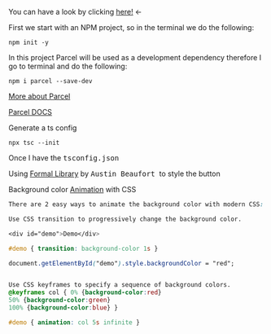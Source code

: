 You can have a look by clicking [here!](https://xv9chv.csb.app) <- 

First we start with an NPM project, so in the terminal we do the following: 

```
npm init -y
```
In this project Parcel will be used as a development dependency therefore I go to terminal and do the following:

```
npm i parcel --save-dev

```

[More about Parcel](https://www.npmjs.com/package/parcel)

[Parcel DOCS](https://parceljs.org/docs/)

Generate a ts config

```
npx tsc --init

```
<!--!Can't run parcel -help -->

Once I have the <kbd>tsconfig.json</kbd> 

Using [Formal Library](https://austinbeaufort.github.io/formal-site/) by <kbd>Austin Beaufort </kbd> to style the button

Background color [Animation](https://code-boxx.com/css-animation-background-color/) with CSS

```css
There are 2 easy ways to animate the background color with modern CSS:

Use CSS transition to progressively change the background color.

<div id="demo">Demo</div>

#demo { transition: background-color 1s }

document.getElementById("demo").style.backgroundColor = "red";


Use CSS keyframes to specify a sequence of background colors.
@keyframes col { 0% {background-color:red} 
50% {background-color:green} 
100% {background-color:blue} }

#demo { animation: col 5s infinite }
```
